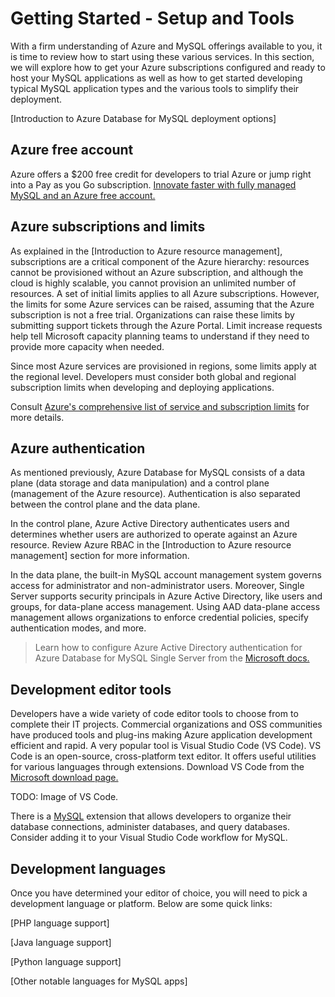 # Getting Started - Setup and Tools

With a firm understanding of Azure and MySQL offerings available to you, it is time to review how to start using these various services. In this section, we will explore how to get your Azure subscriptions configured and ready to host your MySQL applications as well as how to get started developing typical MySQL application types and the various tools to simplify their deployment.

[Introduction to Azure Database for MySQL deployment options]

## Azure free account

Azure offers a $200 free credit for developers to trial Azure or jump right into a Pay as you Go subscription.  [Innovate faster with fully managed MySQL and an Azure free account.](https://docs.microsoft.com/en-us/azure/mysql/flexible-server/how-to-deploy-on-azure-free-account/)

## Azure subscriptions and limits

As explained in the [Introduction to Azure resource management], subscriptions are a critical component of the Azure hierarchy: resources cannot be provisioned without an Azure subscription, and although the cloud is highly scalable, you cannot provision an unlimited number of resources. A set of initial limits applies to all Azure subscriptions. However, the limits for some Azure services can be raised, assuming that the Azure subscription is not a free trial. Organizations can raise these limits by submitting support tickets through the Azure Portal. Limit increase requests help tell Microsoft capacity planning teams to understand if they need to provide more capacity when needed.

Since most Azure services are provisioned in regions, some limits apply at the regional level. Developers must consider both global and regional subscription limits when developing and deploying applications.

Consult [Azure's comprehensive list of service and subscription limits](https://docs.microsoft.com/azure/azure-resource-manager/management/azure-subscription-service-limits) for more details.

## Azure authentication

As mentioned previously, Azure Database for MySQL consists of a data plane (data storage and data manipulation) and a control plane (management of the Azure resource). Authentication is also separated between the control plane and the data plane.

In the control plane, Azure Active Directory authenticates users and determines whether users are authorized to operate against an Azure resource. Review Azure RBAC in the [Introduction to Azure resource management] section for more information.

In the data plane, the built-in MySQL account management system governs access for administrator and non-administrator users. Moreover, Single Server supports security principals in Azure Active Directory, like users and groups, for data-plane access management. Using AAD data-plane access management allows organizations to enforce credential policies, specify authentication modes, and more.

> Learn how to configure Azure Active Directory authentication for Azure Database for MySQL Single Server from the [Microsoft docs.](https://docs.microsoft.com/azure/mysql/concepts-azure-ad-authentication)

## Development editor tools

Developers have a wide variety of code editor tools to choose from to complete their IT projects. Commercial organizations and OSS communities have produced tools and plug-ins making Azure application development efficient and rapid. A very popular tool is Visual Studio Code (VS Code). VS Code is an open-source, cross-platform text editor. It offers useful utilities for various languages through extensions. Download VS Code from the [Microsoft download page.](https://code.visualstudio.com/download)

TODO: Image of VS Code.

There is a [MySQL](https://marketplace.visualstudio.com/items?itemName=formulahendry.vscode-mysql) extension that allows developers to organize their database connections, administer databases, and query databases. Consider adding it to your Visual Studio Code workflow for MySQL.

## Development languages

Once you have determined your editor of choice, you will need to pick a development language or platform. Below are some quick links:

[PHP language support]

[Java language support]

[Python language support]

[Other notable languages for MySQL apps]
